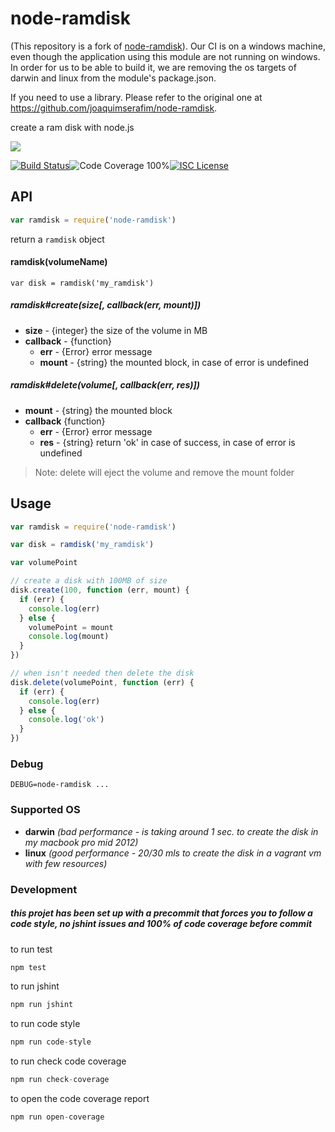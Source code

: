 # node-ramdisk

(This repository is a fork of [node-ramdisk](https://github.com/joaquimserafim/node-ramdisk)).
Our CI is on a windows machine, even though the application using this module are not running on windows. 
In order for us to be able to build it, we are removing the os targets of darwin and linux from the module's package.json.

If you need to use a library. Please refer to the original one at https://github.com/joaquimserafim/node-ramdisk.

create a ram disk with node.js

<a href="https://nodei.co/npm/node-ramdisk/"><img src="https://nodei.co/npm/node-ramdisk.png?downloads=true"></a>

[![Build Status](https://img.shields.io/badge/build-passing-brightgreen.svg?style=flat-square)](https://travis-ci.org/joaquimserafim/node-ramdisk)![Code Coverage 100%](https://img.shields.io/badge/code%20coverage-100%25-green.svg?style=flat-square)[![ISC License](https://img.shields.io/badge/license-ISC-blue.svg?style=flat-square)](https://github.com/joaquimserafim/node-ramdisk/blob/master/LICENSE)


## API
```js
var ramdisk = require('node-ramdisk')
```
return a `ramdisk` object


#### ramdisk(volumeName) 
`var disk = ramdisk('my_ramdisk')`

##### ramdisk#create(size[, callback(err, mount)])
*   **size** - {integer} the size of the volume in MB
*   **callback** - {function}
    -   **err**   - {Error} error message
    -   **mount** - {string} the mounted block, in case of error is undefined

##### ramdisk#delete(volume[, callback(err, res)])
*   **mount** - {string} the mounted block
*   **callback** {function}
    -   **err** - {Error} error message
    -   **res** - {string} return 'ok' in case of success, in case of error is undefined

>Note: delete will eject the volume and remove the mount folder


## Usage

```js
var ramdisk = require('node-ramdisk')

var disk = ramdisk('my_ramdisk')

var volumePoint

// create a disk with 100MB of size
disk.create(100, function (err, mount) {
  if (err) {
    console.log(err)
  } else {
    volumePoint = mount
    console.log(mount)
  }
})

// when isn't needed then delete the disk
disk.delete(volumePoint, function (err) {
  if (err) {
    console.log(err)
  } else {
    console.log('ok')
  }
})
```

### Debug

`DEBUG=node-ramdisk ...`

### Supported OS

*   **darwin** *(bad performance - is taking around 1 sec. to create the disk in my macbook pro mid 2012)*
*   **linux** *(good performance - 20/30 mls to create the disk in a vagrant vm with few resources)*

### Development

##### this projet has been set up with a precommit that forces you to follow a code style, no jshint issues and 100% of code coverage before commit


to run test
``` js
npm test
```

to run jshint
``` js
npm run jshint
```

to run code style
``` js
npm run code-style
```

to run check code coverage
``` js
npm run check-coverage
```

to open the code coverage report
``` js
npm run open-coverage
```
